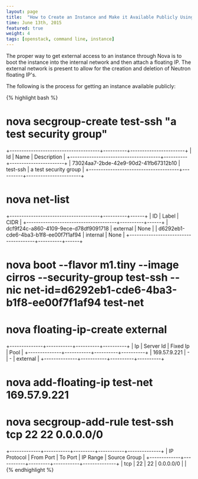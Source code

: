 ```yaml
---
layout: page
title:  "How to Create an Instance and Make it Available Publicly Using the Command Line"
time: June 13th, 2015
featured: true
weight: 4
tags: [openstack, command line, instance]
---
```


The proper way to get external access to an instance through Nova is to boot the instance into the internal network and then attach a floating IP. The external network is present to allow for the creation and deletion of Neutron floating IP's.

The following is the process for getting an instance available publicly:

{% highlight bash %}
# nova secgroup-create test-ssh "a test security group"
+--------------------------------------+----------+-----------------------+
| Id                                   | Name     | Description           |
+--------------------------------------+----------+-----------------------+
| 73024aa7-2bde-42e9-90d2-41fb67312b10 | test-ssh | a test security group |
+--------------------------------------+----------+-----------------------+
# nova net-list
+--------------------------------------+----------+------+
| ID | Label | CIDR |
+--------------------------------------+----------+------+
| dcf9f24c-a860-4109-9ece-d78df9091718 | external | None |
| d6292eb1-cde6-4ba3-b1f8-ee00f7f1af94 | internal | None |
+--------------------------------------+----------+------+

# nova boot --flavor m1.tiny --image cirros --security-group test-ssh --nic net-id=d6292eb1-cde6-4ba3-b1f8-ee00f7f1af94 test-net
# nova floating-ip-create external
+--------------+-----------+----------+----------+
| Ip           | Server Id | Fixed Ip | Pool     |
+--------------+-----------+----------+----------+
| 169.57.9.221 | -         | -        | external |
+--------------+-----------+----------+----------+

# nova add-floating-ip test-net 169.57.9.221
# nova secgroup-add-rule test-ssh tcp 22 22 0.0.0.0/0
+-------------+-----------+---------+-----------+--------------+
| IP Protocol | From Port | To Port | IP Range  | Source Group |
+-------------+-----------+---------+-----------+--------------+
| tcp         | 22        | 22      | 0.0.0.0/0 |              |
{% endhighlight %}
